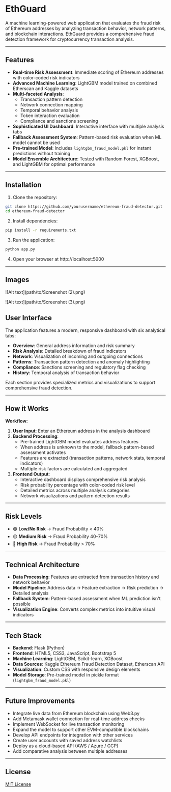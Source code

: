 # EthGuard

A machine learning-powered web application that evaluates the fraud risk of Ethereum addresses by analyzing transaction behavior, network patterns, and blockchain interactions. EthGuard provides a comprehensive fraud detection framework for cryptocurrency transaction analysis.

---

## Features

- **Real-time Risk Assessment**: Immediate scoring of Ethereum addresses with color-coded risk indicators
- **Advanced Machine Learning**: LightGBM model trained on combined Etherscan and Kaggle datasets
- **Multi-faceted Analysis**:
  - Transaction pattern detection
  - Network connection mapping
  - Temporal behavior analysis
  - Token interaction evaluation
  - Compliance and sanctions screening
- **Sophisticated UI Dashboard**: Interactive interface with multiple analysis tabs
- **Fallback Assessment System**: Pattern-based risk evaluation when ML model cannot be used
- **Pre-trained Model**: Includes `lightgbm_fraud_model.pkl` for instant predictions without training
- **Model Ensemble Architecture**: Tested with Random Forest, XGBoost, and LightGBM for optimal performance

---

## Installation
1. Clone the repository:
```bash
git clone https://github.com/yourusername/ethereum-fraud-detector.git
cd ethereum-fraud-detector
```
2. Install dependencies:
```bash
pip install -r requirements.txt
```
3. Run the application:
```bash
python app.py
```
4. Open your browser at http://localhost:5000

---

## Images

![Alt text](path/to/Screenshot (2).png)


![Alt text](path/to/Screenshot (3).png)
## User Interface

The application features a modern, responsive dashboard with six analytical tabs:

- **Overview**: General address information and risk summary
- **Risk Analysis**: Detailed breakdown of fraud indicators
- **Network**: Visualization of incoming and outgoing connections
- **Patterns**: Transaction pattern detection and anomaly highlighting
- **Compliance**: Sanctions screening and regulatory flag checking
- **History**: Temporal analysis of transaction behavior

Each section provides specialized metrics and visualizations to support comprehensive fraud detection.

---

## How it Works
**Workflow:**
1. **User Input**: Enter an Ethereum address in the analysis dashboard
2. **Backend Processing**:
   - Pre-trained LightGBM model evaluates address features
   - When address is unknown to the model, fallback pattern-based assessment activates
   - Features are extracted (transaction patterns, network stats, temporal indicators)
   - Multiple risk factors are calculated and aggregated
3. **Frontend Output**:
   - Interactive dashboard displays comprehensive risk analysis
   - Risk probability percentage with color-coded risk level
   - Detailed metrics across multiple analysis categories
   - Network visualizations and pattern detection results

---

## Risk Levels
- 🟢 **Low/No Risk** → Fraud Probability < 40%
- 🟡 **Medium Risk** → Fraud Probability 40–70%
- 🔴 **High Risk** → Fraud Probability > 70%

---

## Technical Architecture
- **Data Processing**: Features are extracted from transaction history and network behavior
- **Model Pipeline**: Address data → Feature extraction → Risk prediction → Detailed analysis
- **Fallback System**: Pattern-based assessment when ML prediction isn't possible
- **Visualization Engine**: Converts complex metrics into intuitive visual indicators

---

## Tech Stack
- **Backend**: Flask (Python)
- **Frontend**: HTML5, CSS3, JavaScript, Bootstrap 5
- **Machine Learning**: LightGBM, Scikit-learn, XGBoost
- **Data Sources**: Kaggle Ethereum Fraud Detection Dataset, Etherscan API
- **Visualization**: Custom CSS with responsive design elements
- **Model Storage**: Pre-trained model in pickle format (`lightgbm_fraud_model.pkl`)

---

## Future Improvements
- Integrate live data from Ethereum blockchain using Web3.py
- Add Metamask wallet connection for real-time address checks
- Implement WebSocket for live transaction monitoring
- Expand the model to support other EVM-compatible blockchains
- Develop API endpoints for integration with other services
- Create user accounts with saved address watchlists
- Deploy as a cloud-based API (AWS / Azure / GCP)
- Add comparative analysis between multiple addresses

---

## License
[MIT License](LICENSE)
